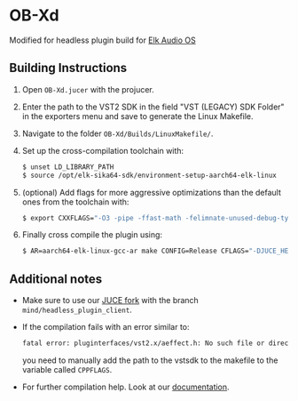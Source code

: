 # OB-Xd

Modified for headless plugin build for [Elk Audio OS](https://elk.audio)

## Building Instructions

1. Open `OB-Xd.jucer` with the projucer.
2. Enter the path to the VST2 SDK in the field "VST (LEGACY) SDK Folder" in the exporters menu and save to generate the Linux Makefile.
3. Navigate to the folder `OB-Xd/Builds/LinuxMakefile/`.
4. Set up the cross-compilation toolchain with:  

   ```bash
   $ unset LD_LIBRARY_PATH
   $ source /opt/elk-sika64-sdk/environment-setup-aarch64-elk-linux
   ```

5. (optional) Add flags for more aggressive optimizations than the default ones from the toolchain with:  

   ```bash
   $ export CXXFLAGS="-O3 -pipe -ffast-math -felimnate-unused-debug-types"
   ```

6. Finally cross compile the plugin using:  

   ```bash
   $ AR=aarch64-elk-linux-gcc-ar make CONFIG=Release CFLAGS="-DJUCE_HEADLESS_PLUGIN_CLIENT=1" V=1 TARGET_ARCH="-march=armv8-a -mtune=cortex-a72"
   ```

## Additional notes

* Make sure to use our [JUCE fork](https://github.com/stez-mind/JUCE/tree/mind/headless_plugin_client) with the branch `mind/headless_plugin_client`.
* If the compilation fails with an error similar to:  

  ```bash
  fatal error: pluginterfaces/vst2.x/aeffect.h: No such file or directory
  ```
  
  you need to manually add the path to the vstsdk to the makefile to the variable called `CPPFLAGS`.
* For further compilation help. Look at our [documentation](https://github.com/elk-audio/elk-docs/blob/master/documents/building_plugins_for_elk.md).
